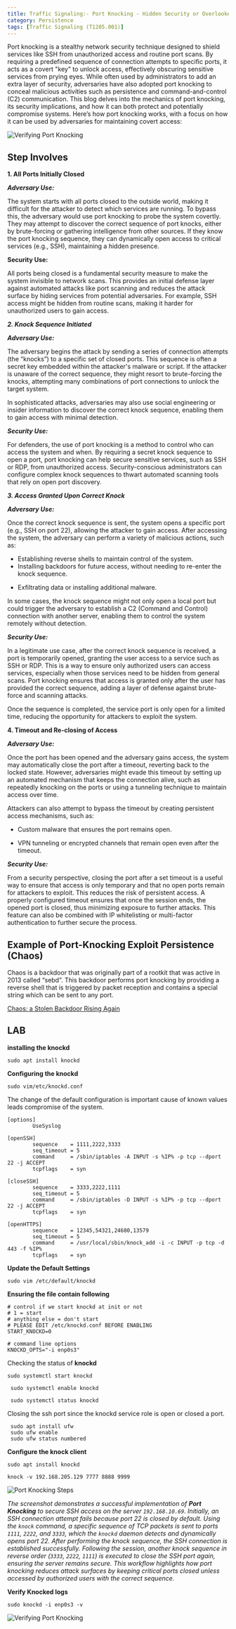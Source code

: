 ```yaml
---
title: Traffic Signaling:- Port Knocking - Hidden Security or Overlooked Threat?
category: Persistence
tags: [Traffic Signaling (T1205.001)]
---
```


Port knocking is a stealthy network security technique designed to shield services like SSH from unauthorized access and routine port scans. By requiring a predefined sequence of connection attempts to specific ports, it acts as a covert "key" to unlock access, effectively obscuring sensitive services from prying eyes. While often used by administrators to add an extra layer of security, adversaries have also adopted port knocking to conceal malicious activities such as persistence and command-and-control (C2) communication. This blog delves into the mechanics of port knocking, its security implications, and how it can both protect and potentially compromise systems. Here’s how port knocking works, with a focus on how it can be used by adversaries for maintaining covert access:


![Verifying Port Knocking](/assets/img/Port-Knocking/port-knocking.jpg)
 
## Step Involves 
 

**1. All Ports Initially Closed**

***Adversary Use:***

The system starts with all ports closed to the outside world, making it difficult for the attacker to detect which services are running. To bypass this, the adversary would use port knocking to probe the system covertly. They may attempt to discover the correct sequence of port knocks, either by brute-forcing or gathering intelligence from other sources. If they know the port knocking sequence, they can dynamically open access to critical services (e.g., SSH), maintaining a hidden presence.




**Security Use:**

All ports being closed is a fundamental security measure to make the system invisible to network scans. This provides an initial defense layer against automated attacks like port scanning and reduces the attack surface by hiding services from potential adversaries. For example, SSH access might be hidden from routine scans, making it harder for unauthorized users to gain access.


***2. Knock Sequence Initiated***

***Adversary Use:***

The adversary begins the attack by sending a series of connection attempts (the “knocks”) to a specific set of closed ports. This sequence is often a secret key embedded within the attacker's malware or script. If the attacker is unaware of the correct sequence, they might resort to brute-forcing the knocks, attempting many combinations of port connections to unlock the target system.

In sophisticated attacks, adversaries may also use social engineering or insider information to discover the correct knock sequence, enabling them to gain access with minimal detection.

  

***Security Use:***

For defenders, the use of port knocking is a method to control who can access the system and when. By requiring a secret knock sequence to open a port, port knocking can help secure sensitive services, such as SSH or RDP, from unauthorized access. Security-conscious administrators can configure complex knock sequences to thwart automated scanning tools that rely on open port discovery.

  

***3. Access Granted Upon Correct Knock***

***Adversary Use:***

Once the correct knock sequence is sent, the system opens a specific port (e.g., SSH on port 22), allowing the attacker to gain access. After accessing the system, the adversary can perform a variety of malicious actions, such as:

 

 - Establishing reverse shells to maintain control of the system.
 - Installing backdoors for future access, without needing to re-enter
   the knock sequence.
 * Exfiltrating data or installing additional malware.

In some cases, the knock sequence might not only open a local port but could trigger the adversary to establish a C2 (Command and Control) connection with another server, enabling them to control the system remotely without detection.

  

***Security Use:***

In a legitimate use case, after the correct knock sequence is received, a port is temporarily opened, granting the user access to a service such as SSH or RDP. This is a way to ensure only authorized users can access services, especially when those services need to be hidden from general scans. Port knocking ensures that access is granted only after the user has provided the correct sequence, adding a layer of defense against brute-force and scanning attacks.

  

Once the sequence is completed, the service port is only open for a limited time, reducing the opportunity for attackers to exploit the system.

  

**4. Timeout and Re-closing of Access**

***Adversary Use:***

Once the port has been opened and the adversary gains access, the system may automatically close the port after a timeout, reverting back to the locked state. However, adversaries might evade this timeout by setting up an automated mechanism that keeps the connection alive, such as repeatedly knocking on the ports or using a tunneling technique to maintain access over time.

  

Attackers can also attempt to bypass the timeout by creating persistent access mechanisms, such as:

  

* Custom malware that ensures the port remains open.

* VPN tunneling or encrypted channels that remain open even after the timeout.

***Security Use:***

From a security perspective, closing the port after a set timeout is a useful way to ensure that access is only temporary and that no open ports remain for attackers to exploit. This reduces the risk of persistent access. A properly configured timeout ensures that once the session ends, the opened port is closed, thus minimizing exposure to further attacks. This feature can also be combined with IP whitelisting or multi-factor authentication to further secure the process.



## Example of Port-Knocking Exploit Persistence (Chaos)

Chaos is a backdoor that was originally part of a rootkit that was active in 2013 called “sebd”. This backdoor performs port knocking by providing a reverse shell that is triggered by packet reception and contains a special string which can be sent to any port.

[Chaos: a Stolen Backdoor Rising Again](https://gosecure.ai/blog/2018/02/14/chaos-a-stolen-backdoor-rising/)

## LAB
**installing the knockd**  

    sudo apt install knockd

**Configuring the knockd**

    sudo vim/etc/knockd.conf

 The change of the default configuration is important cause  of known values leads compromise of the system.

    [options]
            UseSyslog
    
    [openSSH]
            sequence    = 1111,2222,3333
            seq_timeout = 5
            command     = /sbin/iptables -A INPUT -s %IP% -p tcp --dport 22 -j ACCEPT
            tcpflags    = syn
    
    [closeSSH]
            sequence    = 3333,2222,1111
            seq_timeout = 5
            command     = /sbin/iptables -D INPUT -s %IP% -p tcp --dport 22 -j ACCEPT
            tcpflags    = syn
    
    [openHTTPS]
            sequence    = 12345,54321,24680,13579
            seq_timeout = 5
            command     = /usr/local/sbin/knock_add -i -c INPUT -p tcp -d 443 -f %IP%
            tcpflags    = syn


**Update the Default Settings**

    sudo vim /etc/default/knockd


**Ensuring the file contain following**

    # control if we start knockd at init or not
    # 1 = start
    # anything else = don't start
    # PLEASE EDIT /etc/knockd.conf BEFORE ENABLING
    START_KNOCKD=0
    
    # command line options
    KNOCKD_OPTS="-i enp0s3"

Checking the status  of **knockd**

    sudo systemctl start knockd
    
     sudo systemctl enable knockd
    
     sudo systemctl status knockd

Closing the ssh port since the knockd service role is open or closed a port.
   

     sudo apt install ufw
     sudo ufw enable
     sudo ufw status numbered


**Configure the knock client**

    sudo apt install knockd
    
    knock -v 192.168.205.129 7777 8888 9999

![Port Knocking Steps](/assets/img/Port-Knocking/Port-knocking-steps.png)

*The screenshot demonstrates a successful implementation of **Port Knocking** to secure SSH access on the server `192.168.10.69`. Initially, an SSH connection attempt fails because port 22 is closed by default. Using the `knock` command, a specific sequence of TCP packets is sent to ports `1111`, `2222`, and `3333`, which the `knockd` daemon detects and dynamically opens port 22. After performing the knock sequence, the SSH connection is established successfully. Following the session, another knock sequence in reverse order (`3333`, `2222`, `1111`) is executed to close the SSH port again, ensuring the server remains secure. This workflow highlights how port knocking reduces attack surfaces by keeping critical ports closed unless accessed by authorized users with the correct sequence.*

**Verify  Knocked logs**

`sudo knockd -i enp0s3 -v`



![Verifying Port Knocking](/assets/img/Port-Knocking/Verifying.png)


  